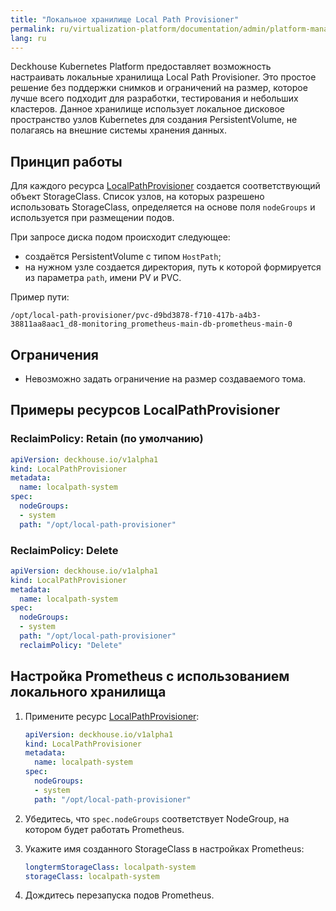 ```yaml
---
title: "Локальное хранилище Local Path Provisioner"
permalink: ru/virtualization-platform/documentation/admin/platform-management/storage/sds/local-path-provisioner.html
lang: ru
---
```


Deckhouse Kubernetes Platform предоставляет возможность настраивать локальные хранилища Local Path Provisioner. Это простое решение без поддержки снимков и ограничений на размер, которое лучше всего подходит для разработки, тестирования и небольших кластеров. Данное хранилище использует локальное дисковое пространство узлов Kubernetes для создания PersistentVolume, не полагаясь на внешние системы хранения данных.

## Принцип работы

Для каждого ресурса [LocalPathProvisioner](/modules/local-path-provisioner/cr.html#localpathprovisioner) создается соответствующий объект StorageClass. Список узлов, на которых разрешено использовать StorageClass, определяется на основе поля `nodeGroups` и используется при размещении подов.

При запросе диска подом происходит следующее:

- создаётся PersistentVolume с типом `HostPath`;
- на нужном узле создается директория, путь к которой формируется из параметра `path`, имени PV и PVC.

Пример пути:

```shell
/opt/local-path-provisioner/pvc-d9bd3878-f710-417b-a4b3-38811aa8aac1_d8-monitoring_prometheus-main-db-prometheus-main-0
```

## Ограничения

- Невозможно задать ограничение на размер создаваемого тома.

## Примеры ресурсов LocalPathProvisioner

### ReclaimPolicy: Retain (по умолчанию)

```yaml
apiVersion: deckhouse.io/v1alpha1
kind: LocalPathProvisioner
metadata:
  name: localpath-system
spec:
  nodeGroups:
  - system
  path: "/opt/local-path-provisioner"
```

### ReclaimPolicy: Delete

```yaml
apiVersion: deckhouse.io/v1alpha1
kind: LocalPathProvisioner
metadata:
  name: localpath-system
spec:
  nodeGroups:
  - system
  path: "/opt/local-path-provisioner"
  reclaimPolicy: "Delete"
```

## Настройка Prometheus с использованием локального хранилища

1. Примените ресурс [LocalPathProvisioner](/modules/local-path-provisioner/cr.html#localpathprovisioner):

   ```yaml
   apiVersion: deckhouse.io/v1alpha1
   kind: LocalPathProvisioner
   metadata:
     name: localpath-system
   spec:
     nodeGroups:
     - system
     path: "/opt/local-path-provisioner"
   ```

1. Убедитесь, что `spec.nodeGroups` соответствует NodeGroup, на котором будет работать Prometheus.

1. Укажите имя созданного StorageClass в настройках Prometheus:

   ```yaml
   longtermStorageClass: localpath-system
   storageClass: localpath-system
   ```

1. Дождитесь перезапуска подов Prometheus.
